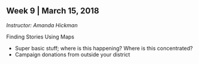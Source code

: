 ## Week 9 | March 15, 2018
*Instructor: Amanda Hickman*

Finding Stories Using Maps

* Super basic stuff; where is this happening? Where is this concentrated?
* Campaign donations from outside your district
